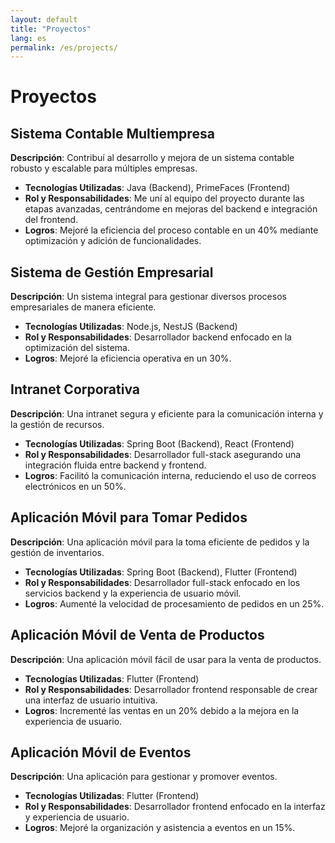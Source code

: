 ```yaml
---
layout: default
title: "Proyectos"
lang: es
permalink: /es/projects/
---
```


# Proyectos

## Sistema Contable Multiempresa

**Descripción**: Contribuí al desarrollo y mejora de un sistema contable robusto y escalable para múltiples empresas.

- **Tecnologías Utilizadas**: Java (Backend), PrimeFaces (Frontend)
- **Rol y Responsabilidades**: Me uní al equipo del proyecto durante las etapas avanzadas, centrándome en mejoras del backend e integración del frontend.
- **Logros**: Mejoré la eficiencia del proceso contable en un 40% mediante optimización y adición de funcionalidades.

## Sistema de Gestión Empresarial

**Descripción**: Un sistema integral para gestionar diversos procesos empresariales de manera eficiente.

- **Tecnologías Utilizadas**: Node.js, NestJS (Backend)
- **Rol y Responsabilidades**: Desarrollador backend enfocado en la optimización del sistema.
- **Logros**: Mejoré la eficiencia operativa en un 30%.

## Intranet Corporativa

**Descripción**: Una intranet segura y eficiente para la comunicación interna y la gestión de recursos.

- **Tecnologías Utilizadas**: Spring Boot (Backend), React (Frontend)
- **Rol y Responsabilidades**: Desarrollador full-stack asegurando una integración fluida entre backend y frontend.
- **Logros**: Facilitó la comunicación interna, reduciendo el uso de correos electrónicos en un 50%.

## Aplicación Móvil para Tomar Pedidos

**Descripción**: Una aplicación móvil para la toma eficiente de pedidos y la gestión de inventarios.

- **Tecnologías Utilizadas**: Spring Boot (Backend), Flutter (Frontend)
- **Rol y Responsabilidades**: Desarrollador full-stack enfocado en los servicios backend y la experiencia de usuario móvil.
- **Logros**: Aumenté la velocidad de procesamiento de pedidos en un 25%.

## Aplicación Móvil de Venta de Productos

**Descripción**: Una aplicación móvil fácil de usar para la venta de productos.

- **Tecnologías Utilizadas**: Flutter (Frontend)
- **Rol y Responsabilidades**: Desarrollador frontend responsable de crear una interfaz de usuario intuitiva.
- **Logros**: Incrementé las ventas en un 20% debido a la mejora en la experiencia de usuario.

## Aplicación Móvil de Eventos

**Descripción**: Una aplicación para gestionar y promover eventos.

- **Tecnologías Utilizadas**: Flutter (Frontend)
- **Rol y Responsabilidades**: Desarrollador frontend enfocado en la interfaz y experiencia de usuario.
- **Logros**: Mejoré la organización y asistencia a eventos en un 15%.
